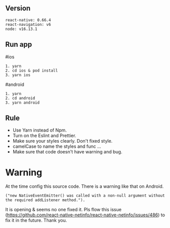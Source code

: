 ## Version

```
react-native: 0.66.4
react-navigation: v6
node: v16.13.1
```

## Run app

#ios

```
1. yarn
2. cd ios & pod install
3. yarn ios
```

#android

```
1. yarn
2. cd android
3. yarn android
```

## Rule

- Use Yarn instead of Npm.
- Turn on the Eslint and Prettier.
- Make sure your styles clearly. Don't fixed style.
- camelCase to name the styles and func ...
- Make sure that code doesn't have warning and bug.

# Warning

At the time config this source code. There is a warning like that on Android.

```
("new NativeEventEmitter() was called with a non-null argument without the required addListener method.").
```

It is opening & seems no one fixed it. Pls flow this issue (https://github.com/react-native-netinfo/react-native-netinfo/issues/486) to fix it in the future. Thank you.
